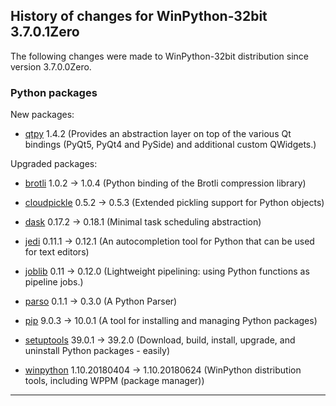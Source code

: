﻿## History of changes for WinPython-32bit 3.7.0.1Zero

The following changes were made to WinPython-32bit distribution since version 3.7.0.0Zero.

### Python packages

New packages:

  * [qtpy](https://pypi.org/project/qtpy) 1.4.2 (Provides an abstraction layer on top of the various Qt bindings (PyQt5, PyQt4 and PySide) and additional custom QWidgets.)

Upgraded packages:

  * [brotli](https://pypi.org/project/brotli) 1.0.2 → 1.0.4 (Python binding of the Brotli compression library)
  * [cloudpickle](https://pypi.org/project/cloudpickle) 0.5.2 → 0.5.3 (Extended pickling support for Python objects)
  * [dask](https://pypi.org/project/dask) 0.17.2 → 0.18.1 (Minimal task scheduling abstraction)
  * [jedi](https://pypi.org/project/jedi) 0.11.1 → 0.12.1 (An autocompletion tool for Python that can be used for text editors)
  * [joblib](https://pypi.org/project/joblib) 0.11 → 0.12.0 (Lightweight pipelining: using Python functions as pipeline jobs.)
  * [parso](https://pypi.org/project/parso) 0.1.1 → 0.3.0 (A Python Parser)
  * [pip](https://pypi.org/project/pip) 9.0.3 → 10.0.1 (A tool for installing and managing Python packages)
  * [setuptools](https://pypi.org/project/setuptools) 39.0.1 → 39.2.0 (Download, build, install, upgrade, and uninstall Python packages - easily)
  * [winpython](http://winpython.github.io/) 1.10.20180404 → 1.10.20180624 (WinPython distribution tools, including WPPM (package manager))

* * *
